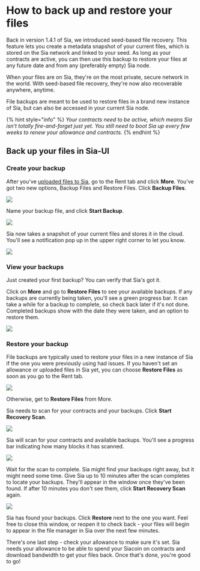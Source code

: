 # How to back up and restore your files

Back in version 1.4.1 of Sia, we introduced seed-based file recovery. This feature lets you create a metadata snapshot of your current files, which is stored on the Sia network and linked to your seed. As long as your contracts are active, you can then use this backup to restore your files at any future date and from any (preferably empty) Sia node.

When your files are on Sia, they're on the most private, secure network in the world. With seed-based file recovery, they're now also recoverable anywhere, anytime.

File backups are meant to be used to restore files in a brand new instance of Sia, but can also be accessed in your current Sia node.

{% hint style="info" %}
_Your contracts need to be active, which means Sia isn't totally fire-and-forget just yet. You still need to boot Sia up every few weeks to renew your allowance and contracts._
{% endhint %}

## Back up your files in Sia-UI

### **Create your backup**

After you've [uploaded files to Sia](how-to-rent-storage-on-sia.md), go to the Rent tab and click **More**. You've got two new options, Backup Files and Restore Files. Click **Backup Files**.

![](../../../.gitbook/assets/backup-1.png)

Name your backup file, and click **Start Backup**.

![](../../../.gitbook/assets/backup-2.png)

Sia now takes a snapshot of your current files and stores it in the cloud. You'll see a notification pop up in the upper right corner to let you know.

![](../../../.gitbook/assets/backup-3.png)

### View your backups

Just created your first backup? You can verify that Sia's got it.

Click on **More** and go to **Restore Files** to see your available backups. If any backups are currently being taken, you'll see a green progress bar. It can take a while for a backup to complete, so check back later if it's not done. Completed backups show with the date they were taken, and an option to restore them.

![](../../../.gitbook/assets/backup-4.png)

### Restore your backup

File backups are typically used to restore your files in a new instance of Sia if the one you were previously using had issues. If you haven't set an allowance or uploaded files in Sia yet, you can choose **Restore Files** as soon as you go to the Rent tab.

![](../../../.gitbook/assets/backup-5.png)

Otherwise, get to **Restore Files** from More.

Sia needs to scan for your contracts and your backups. Click **Start Recovery Scan**.

![](../../../.gitbook/assets/backup-6.png)

Sia will scan for your contracts and available backups. You'll see a progress bar indicating how many blocks it has scanned.

![](../../../.gitbook/assets/backup-7.png)

Wait for the scan to complete. Sia might find your backups right away, but it might need some time. Give Sia up to 10 minutes after the scan completes to locate your backups. They'll appear in the window once they've been found. If after 10 minutes you don't see them, click **Start Recovery Scan** again.

![](../../../.gitbook/assets/backup-8.png)

Sia has found your backups. Click **Restore** next to the one you want. Feel free to close this window, or reopen it to check back - your files will begin to appear in the file manager in Sia over the next few minutes.

There's one last step - check your allowance to make sure it's set. Sia needs your allowance to be able to spend your Siacoin on contracts and download bandwidth to get your files back. Once that's done, you're good to go!
